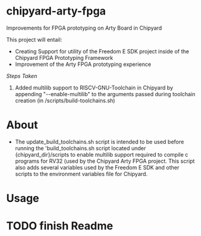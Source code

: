 # chipyard-arty-fpga
Improvements for FPGA prototyping on Arty Board in Chipyard

This project will entail:
* Creating Support for utility of the Freedom E SDK project inside of the Chipyard FPGA Prototyping Framework
* Improvement of the Arty FPGA prototyping experience

*Steps Taken*

1. Added multilib support to RISCV-GNU-Toolchain in Chipyard by appending "--enable-multilib" to the arguments passed during toolchain creation (in /scripts/build-toolchains.sh)


# About

* The update\_build\_toolchains.sh script is intended to be used before running the 'build\_toolchains.sh script located under {chipyard\_dir}/scripts to enable multilib support required to compile c programs for RV32 (used by the Chipyard Arty FPGA project. This script also adds several variables used by the Freedom E SDK and other scripts to the environment variables file for Chipyard.

# Usage

# TODO finish Readme
